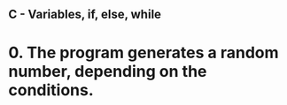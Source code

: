## C - Variables, if, else, while
# 0. The program generates a random number, depending on the conditions.
